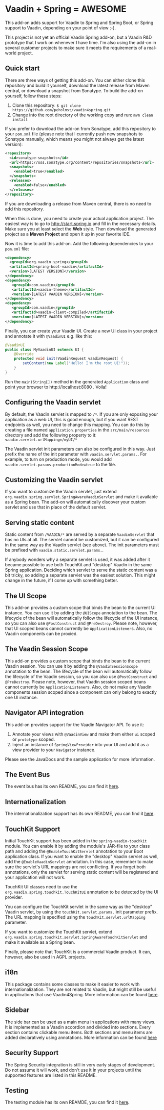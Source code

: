Vaadin + Spring = AWESOME
=========================

This add-on adds support for Vaadin to Spring and Spring Boot, or Spring support to Vaadin,
depending on your point of view ;-). 

This project is not yet an official Vaadin Spring add-on, but a Vaadin R&D prototype that I work on whenever I have time. I'm also using the add-on in several customer projects to make sure it meets the requirements of a real-world project.

## Quick start ##

There are three ways of getting this add-on. You can either clone this repository and build it yourself,
download the latest release from Maven central, or download a snapshot from Sonatype. 
To build the add-on yourself, follow these steps:

1. Clone this repository: ```$ git clone https://github.com/peholmst/vaadin4spring.git```
2. Change into the root directory of the working copy and run: ```mvn clean install```

If you prefer to download the add-on from Sonatype, add this repository to your ```pom.xml``` file (please note that I
currently push new snapshots to Sonatype manually, which means you might not always get the latest version):

```xml
<repository>
  <id>sonatype-snapshots</id>
  <url>https://oss.sonatype.org/content/repositories/snapshots</url>
  <snapshots>
    <enabled>true</enabled>
  </snapshots>
  <releases>
    <enabled>false</enabled>
  </releases>
</repository>
```

If you are downloading a release from Maven central, there is no need to add this repository.

When this is done, you need to create your actual application project. The easiest way is to go to
http://start.spring.io and fill in the necessary details. Make sure you at least select the **Web** style. Then download
the generated project as a **Maven Project** and open it up in your favorite IDE.

Now it is time to add this add-on. Add the following dependencies to your ```pom.xml``` file:

```xml
<dependency>
  <groupId>org.vaadin.spring</groupId>
  <artifactId>spring-boot-vaadin</artifactId>
  <version>[LATEST VERSION]</version>
</dependency>
<dependency>
   <groupId>com.vaadin</groupId>
   <artifactId>vaadin-themes</artifactId>
   <version>[LATEST VAADIN VERSION]</version>
</dependency>
<dependency>
   <groupId>com.vaadin</groupId>
   <artifactId>vaadin-client-compiled</artifactId>
   <version>[LATEST VAADIN VERSION]</version>
</dependency>
```

Finally, you can create your Vaadin UI. Create a new UI class in your project and annotate it with ```@VaadinUI``` e.g.
like this:

```java
@VaadinUI
public class MyVaadinUI extends UI {
    @Override
    protected void init(VaadinRequest vaadinRequest) {
        setContent(new Label("Hello! I'm the root UI!"));
    }
}
```

Run the ```main(String[])``` method in the generated ```Application``` class and point your browser to
http://localhost:8080 . Voila!

## Configuring the Vaadin servlet ##

By default, the Vaadin servlet is mapped to ```/*```. If you are only exposing your application as a web UI, this is
good enough, but if you want REST endpoints as well, you need to change this mapping. You can do this by creating a file
named ```application.properties``` in the ```src/main/resources``` directory and add the following property to it: ```vaadin.servlet.urlMapping=/myUI/*```

The Vaadin servlet init parameters can also be configured in this way. Just prefix the name of the init parameter with
```vaadin.servlet.params.```. For example, to turn on production mode, you would add
```vaadin.servlet.params.productionMode=true``` to the file.

## Customizing the Vaadin servlet ##

If you want to customize the Vaadin servlet, just extend ```org.vaadin.spring.servlet.SpringAwareVaadinServlet``` and
make it available as a Spring bean. The add-on will automatically discover your custom servlet and use that in place
of the default servlet.

## Serving static content ##

Static content from ```/VAADIN/*``` are served by a separate ```VaadinServlet``` that has no UIs at all. The
servlet cannot be customized, but it can be configured in the same way as the Vaadin servlet (see above). The
init parameters must be prefixed with ```vaadin.static.servlet.params.```.

If anybody wonders why a separate servlet is used, it was added after it became possible to use both TouchKit and
"desktop" Vaadin in the same Spring application. Deciding which servlet to serve the static content was a bit tricky, so
adding a separate servlet was the easiest solution. This might change in the future, if I come up with something
better.

## The UI Scope ##

This add-on provides a custom scope that binds the bean to the current UI instance. You can use it by adding the
 ```@UIScope``` annotation to the bean. The lifecycle of the bean will automatically follow the lifecycle of the UI
instance, so you can also use ```@PostConstruct``` and ```@PreDestroy```. Please note, however, that UI scoped beans
cannot currently be ```ApplicationListener```s. Also, no Vaadin components can be proxied.

## The Vaadin Session Scope

This add-on provides a custom scope that binds the bean to the current Vaadin session. You can use it by adding the 
```@VaadinSessionScope``` annotation to the bean. The lifecycle of the bean will automatically follow the lifecycle of
the Vaadin session, so you can also use ```@PostConstruct``` and ```@PreDestroy```. Please note, however, that Vaadin
session scoped beans cannot currently be ```ApplicationListener```s. Also, do not make any Vaadin components session scoped
since a component can only belong to exactly one UI instance.

## Navigator API integration ##

This add-on provides support for the Vaadin Navigator API. To use it:

1. Annotate your views with ```@VaadinView``` and make them either ```ui``` scoped or ```prototype``` scoped.
2. Inject an instance of ```SpringViewProvider``` into your UI and add it as a view provider to your ```Navigator```
instance.

Please see the JavaDocs and the sample application for more information.

## The Event Bus ##

The event bus has its own README, you can find it [here](spring-vaadin/src/main/java/org/vaadin/spring/events/README.md).

## Internationalization ##

The internationalization support has its own README, you can find it [here](spring-vaadin/src/main/java/org/vaadin/spring/i18n/README.md).

## TouchKit Support ##

Initial TouchKit support has been added in the ```spring-vaadin-touchkit``` module. You can enable it by adding the
module's JAR-file to your class path and adding the ```@EnableTouchKitServlet``` annotation to your Boot application
class. If you want to enable the "desktop" Vaadin servlet as well, add the ```@EnableVaadinServlet``` annotation. In this
case, remember to make sure the servlet's URL mappings are not conflicting. If you forget both annotations, only
the servlet for serving static content will be registered and your application will not work.

TouchKit UI classes need to use the ```org.vaadin.spring.touchkit.TouchKitUI``` annotation to be detected by the
UI provider.

You can configure the TouchKit servlet in the same way as the "desktop" Vaadin servlet, by using the
```touchKit.servlet.params.``` init parameter prefix. The URL mapping is specified using the
```touchKit.servlet.urlMapping``` parameter.

If you want to customize the TouchKit servlet, extend
```org.vaadin.spring.touchkit.servlet.SpringAwareTouchKitServlet``` and make it available as a Spring bean.

Finally, please note that TouchKit is a commercial Vaadin product. It can, however, also be used in AGPL projects.

## i18n ##
This package contains some classes to make it easier to work with internationalization. They are not related to Vaadin, but might still be useful in applications that use Vaadin4Spring.
More information can be found [here](spring-vaadin-i18n/README.md).

## Sidebar ##
The side bar can be used as a main menu in applications with many views. It is implemented as a Vaadin accordion and divided into sections. Every section contains clickable menu items. Both sections and menu items are added declaratively using annotations.
More information can be found [here](spring-vaadin-sidebar/README.md)

## Security Support ##

The Spring Security integration is still in very early stages of development. Do not assume it will work, and don't use
it in your projects until the supported features are listed in this README.

## Testing

The testing module has its own REAMDE, you can find it [here](spring-vaadin-test/README.md).
